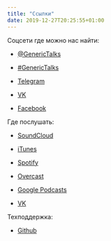 ```yaml
---
title: "Ссылки"
date: 2019-12-27T20:25:55+01:00
---
```


Соцсети где можно нас найти:

- [@GenericTalks](https://twitter.com/GenericTalks)

- [#GenericTalks](https://twitter.com/search?q=%23GenericTalks)

- [Telegram](https://t.me/generictalks)

- [VK](https://vk.com/generictalks)

- [Facebook](https://fb.com/generictalks)

Где послушать:

- [SoundCloud](https://soundcloud.com/generictalks)

- [iTunes](https://podcasts.apple.com/pl/podcast/generic-talks/id1489980299)

- [Spotify](https://open.spotify.com/show/3Cb5XPaCkUaCP59rMzPLGX)

- [Overcast](https://overcast.fm/itunes1489980299/generic-talks)

- [Google Podcasts](https://podcasts.google.com/?feed=aHR0cHM6Ly9hbmNob3IuZm0vcy8xMGNkZmUyOC9wb2RjYXN0L3Jzcw%3D%3D)

- [VK](https://vk.com/generictalks)

Техподдержка:
- [Github](https://github.com/generictalks)